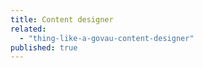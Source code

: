 ```yaml
---
title: Content designer
related: 
  - "thing-like-a-govau-content-designer"
published: true
---
```


